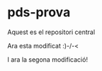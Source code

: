 # pds-prova
Aquest es el repositori central 

Ara esta modificat :)-/-<

I ara la segona modificació!